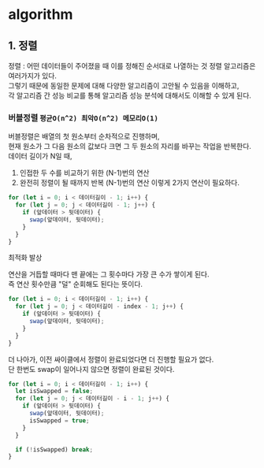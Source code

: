# algorithm

## 1. 정렬
정렬 : 어떤 데이터들이 주어졌을 때 이를 정해진 순서대로 나열하는 것
정렬 알고리즘은 여러가지가 있다.  
그렇기 때문에 동일한 문제에 대해 다양한 알고리즘이 고안될 수 있음을 이해하고,  
각 알고리즘 간 성능 비교를 통해 알고리즘 성능 분석에 대해서도 이해할 수 있게 된다.

### 버블정렬 `평균O(n^2) 최악O(n^2) 메모리O(1)`
버블정렬은 배열의 첫 원소부터 순차적으로 진행하며,  
현재 원소가 그 다음 원소의 값보다 크면 그 두 원소의 자리를 바꾸는 작업을 반복한다.
데이터 길이가 N일 때,
1. 인접한 두 수를 비교하기 위한 (N-1)번의 연산
2. 완전히 정렬이 될 때까지 반복 (N-1)번의 연산
이렇게 2가지 연산이 필요하다.

```js
for (let i = 0; i < 데이터길이 - 1; i++) {
  for (let j = 0; j < 데이터길이 - 1; j++) {
    if (앞데이터 > 뒷데이터) {
      swap(앞데이터, 뒷데이터);
    }
  }
}
```

최적화 발상

연산을 거듭할 때마다 맨 끝에는 그 횟수마다 가장 큰 수가 쌓이게 된다.  
즉 연산 횟수만큼 "덜" 순회해도 된다는 뜻이다.

```js
for (let i = 0; i < 데이터길이 - 1; i++) {
  for (let j = 0; j < 데이터길이 - index - 1; j++) {
    if (앞데이터 > 뒷데이터) {
      swap(앞데이터, 뒷데이터);
    }
  }
}
```

더 나아가, 이전 싸이클에서 정렬이 완료되었다면 더 진행할 필요가 없다.  
단 한번도 swap이 일어나지 않으면 정렬이 완료된 것이다.
```js
for (let i = 0; i < 데이터길이 - 1; i++) {
  let isSwapped = false;
  for (let j = 0; j < 데이터길이 - i - 1; j++) {
    if (앞데이터 > 뒷데이터) {
      swap(앞데이터, 뒷데이터);
      isSwapped = true;
    }
  }

  if (!isSwapped) break;
}
```